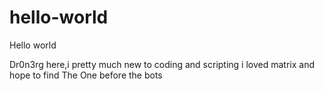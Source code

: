 # hello-world

Hello world

Dr0n3rg here,i pretty much new to coding and scripting
i loved matrix and hope to find The One before the bots

